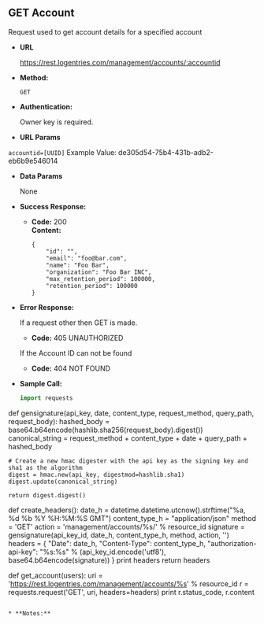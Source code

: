 **GET Account**
----
  Request used to get account details for a specified account

* **URL**

  https://rest.logentries.com/management/accounts/:accountid

* **Method:**
  

  `GET`

* **Authentication:**
  
  Owner key is required.
  
*  **URL Params**

  `accountid=[UUID]`
  Example Value: de305d54-75b4-431b-adb2-eb6b9e546014

* **Data Params**

  None

* **Success Response:**
  

  * **Code:** 200 <br />
    **Content:** 
    
    ```
    {
        "id": "",
        "email": "foo@bar.com",
        "name": "Foo Bar",
        "organization": "Foo Bar INC",
        "max_retention_period": 100000,
        "retention_period": 100000
    }
    ```
 
* **Error Response:**

  If a request other then GET is made.
  * **Code:** 405 UNAUTHORIZED <br />

  If the Account ID can not be found
  * **Code:** 404 NOT FOUND <br />

* **Sample Call:**

  ``` python
  import requests

def gensignature(api_key, date, content_type, request_method, query_path, request_body):
    hashed_body = base64.b64encode(hashlib.sha256(request_body).digest())
    canonical_string = request_method + content_type + date + query_path + hashed_body

    # Create a new hmac digester with the api key as the signing key and sha1 as the algorithm
    digest = hmac.new(api_key, digestmod=hashlib.sha1)
    digest.update(canonical_string)

    return digest.digest()


def create_headers():
    date_h = datetime.datetime.utcnow().strftime("%a, %d %b %Y %H:%M:%S GMT")
    content_type_h = "application/json"
    method = 'GET'
    action = 'management/accounts/%s/' % resource_id
    signature = gensignature(api_key_id, date_h, content_type_h, method, action, '')
    headers = {
        "Date": date_h,
        "Content-Type": content_type_h,
        "authorization-api-key": "%s:%s" % (api_key_id.encode('utf8'), base64.b64encode(signature))
    }
    print headers
    return headers


def get_account(users):
    uri = 'https://rest.logentries.com/management/accounts/%s' % resource_id
    r = requests.request('GET', uri, headers=headers)
    print r.status_code, r.content

  ```

* **Notes:**
